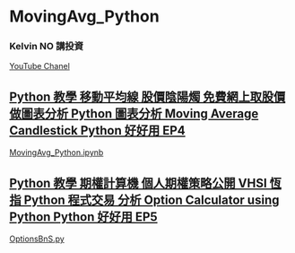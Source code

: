 # MovingAvg_Python
### Kelvin NO 講投資     
[YouTube Chanel](https://www.youtube.com/channel/UCf0eOALlpmo645Exah7iMzw)     

## [Python 教學 移動平均線 股價陰陽燭 免費網上取股價做圖表分析 Python 圖表分析 Moving Average Candlestick Python 好好用 EP4](https://www.youtube.com/watch?v=PIFizRTsUVA&list=PLMT0fZzvcXJBiZLblsT_G18OxkXHtKe5x&index=4)   
[MovingAvg_Python.ipynb](https://github.com/lssm-repo/PythonHoHoYoung#:~:text=Commit%20time-,MovingAvg%2BCandlestick.ipynb,-Create%20MovingAvg%2BCandlestick)

## [Python 教學 期權計算機 個人期權策略公開 VHSI 恆指 Python 程式交易 分析 Option Calculator using Python Python 好好用 EP5](https://www.youtube.com/watch?v=hKwKYEQgTIw&list=PLMT0fZzvcXJBiZLblsT_G18OxkXHtKe5x&index=5)
[OptionsBnS.py](https://github.com/lssm-repo/PythonHoHoYoung/blob/main/OptionsBnS.py)
